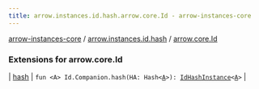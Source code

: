 ```yaml
---
title: arrow.instances.id.hash.arrow.core.Id - arrow-instances-core
---
```


[arrow-instances-core](../../index.html) / [arrow.instances.id.hash](../index.html) / [arrow.core.Id](./index.html)

### Extensions for arrow.core.Id

| [hash](hash.html) | `fun <A> Id.Companion.hash(HA: Hash<`[`A`](hash.html#A)`>): `[`IdHashInstance`](../../arrow.instances/-id-hash-instance/index.html)`<`[`A`](hash.html#A)`>` |

